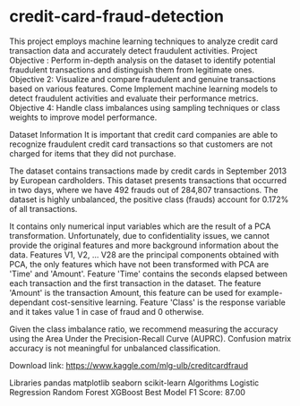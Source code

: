 # credit-card-fraud-detection
 This project employs machine learning techniques to analyze credit card transaction data and accurately detect fraudulent activities. 
Project Objective :
Perform in-depth analysis on the dataset to identify potential fraudulent transactions and distinguish them from legitimate ones. Objective 2: Visualize and compare fraudulent and genuine transactions based on various features. Come Implement machine learning models to detect fraudulent activities and evaluate their performance metrics. Objective 4: Handle class imbalances using sampling techniques or class weights to improve model performance. 

Dataset Information
It is important that credit card companies are able to recognize fraudulent credit card transactions so that customers are not charged for items that they did not purchase.

The dataset contains transactions made by credit cards in September 2013 by European cardholders. This dataset presents transactions that occurred in two days, where we have 492 frauds out of 284,807 transactions. The dataset is highly unbalanced, the positive class (frauds) account for 0.172% of all transactions.

It contains only numerical input variables which are the result of a PCA transformation. Unfortunately, due to confidentiality issues, we cannot provide the original features and more background information about the data. Features V1, V2, … V28 are the principal components obtained with PCA, the only features which have not been transformed with PCA are 'Time' and 'Amount'. Feature 'Time' contains the seconds elapsed between each transaction and the first transaction in the dataset. The feature 'Amount' is the transaction Amount, this feature can be used for example-dependant cost-sensitive learning. Feature 'Class' is the response variable and it takes value 1 in case of fraud and 0 otherwise.

Given the class imbalance ratio, we recommend measuring the accuracy using the Area Under the Precision-Recall Curve (AUPRC). Confusion matrix accuracy is not meaningful for unbalanced classification.

Download link: https://www.kaggle.com/mlg-ulb/creditcardfraud

Libraries
pandas
matplotlib
seaborn
scikit-learn
Algorithms
Logistic Regression
Random Forest
XGBoost
Best Model F1 Score: 87.00

